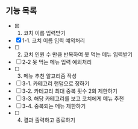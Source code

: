 ## 기능 목록

- [x] 1. 코치 이름 입력받기
- [x] 1-1. 코치 이름 입력 예외처리
- [ ] 2. 코치 인원 수 만큼 반복하여 못 먹는 메뉴 입력받기
- [ ] 2-2 못 먹는 메뉴 입력 예외처리
- [ ] 3. 메뉴 추천 알고리즘 작성
- [ ] 3-1. 카테고리 랜덤으로 정하기
- [ ] 3-2. 카테고리 최대 중복 횟수 2회 제한하기
- [ ] 3-3. 해당 카테고리를 보고 코치에게 메뉴 추천
- [ ] 3-4. 중복되는 메뉴 제한하기
- [ ] 4. 결과 출력하고 종료하기
